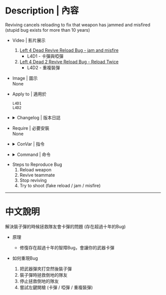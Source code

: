 # Description | 內容
Reviving cancels reloading to fix that weapon has jammed and misfired (stupid bug exists for more than 10 years)

* Video | 影片展示
    1. [Left 4 Dead Revive Reload Bug - jam and misfire](https://youtu.be/MvUwsdmMnfw)
        * L4D1 - 卡彈與啞彈
    1. [Left 4 Dead 2 Revive Reload Bug - Reload Twice](https://youtu.be/SaLJT_PCzbU)
        * L4D2 - 重複裝彈

* Image | 圖示
<br>None

* Apply to | 適用於
	```
	L4D1
	L4D2
	```

* <details><summary>Changelog | 版本日誌</summary>

	* v1.0
        * [AlliedModders Post](https://forums.alliedmods.net/showthread.php?t=338878)
        * Initial Release
</details>

* Require | 必要安裝
<br/>None

* <details><summary>ConVar | 指令</summary>

	None
</details>

* <details><summary>Command | 命令</summary>

	None
</details>

* Steps to Reproduce Bug
    1. Reload weapon
    2. Revive teammate
    3. Stop reviving
    4. Try to shoot (fake reload / jam / misfire)

- - - -
# 中文說明
解決裝子彈的時候拯救隊友會卡彈的問題 (存在超過十年的Bug)

* 原理
	* 修復存在超過十年的智障Bug，會讓你的武器卡彈

* 如何重現Bug
    1. 把武器彈夾打空然後裝子彈
    2. 裝子彈時拯救倒地的隊友
    3. 停止拯救倒地的隊友
    4. 嘗試左鍵開槍 (卡彈 / 啞彈 / 重複裝彈)
